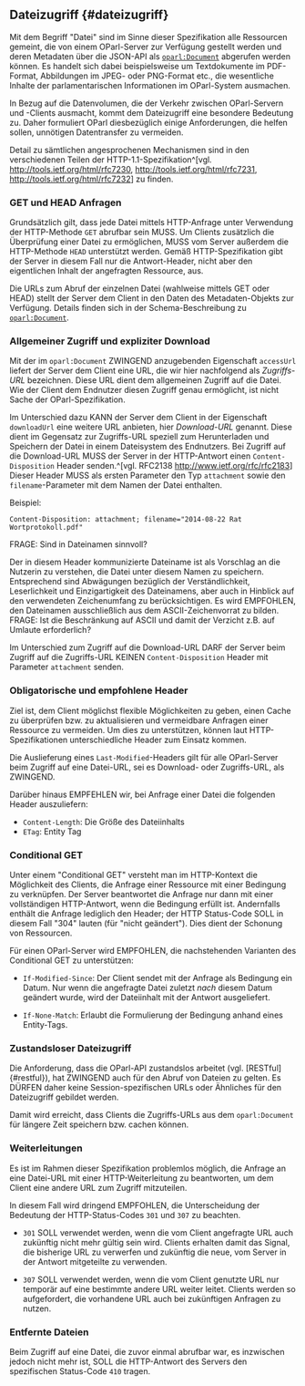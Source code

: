 Dateizugriff  {#dateizugriff}
------------

Mit dem Begriff "Datei" sind im Sinne dieser Spezifikation alle Ressourcen
gemeint, die von einem OParl-Server zur Verfügung gestellt werden und
deren Metadaten über die JSON-API als [`oparl:Document`](#oparl_document) 
abgerufen werden können. Es handelt sich dabei beispielsweise um Textdokumente 
im PDF-Format, Abbildungen im JPEG- oder PNG-Format etc., die wesentliche 
Inhalte der parlamentarischen Informationen im OParl-System ausmachen.

In Bezug auf die Datenvolumen, die der Verkehr zwischen OParl-Servern und -Clients
ausmacht, kommt dem Dateizugriff eine besondere Bedeutung zu. Daher formuliert
OParl diesbezüglich einige Anforderungen, die helfen sollen, unnötigen
Datentransfer zu vermeiden.

Detail zu sämtlichen angesprochenen Mechanismen sind in den verschiedenen Teilen der 
HTTP-1.1-Spezifikation^[vgl. <http://tools.ietf.org/html/rfc7230>,
<http://tools.ietf.org/html/rfc7231>, <http://tools.ietf.org/html/rfc7232>]
zu finden.

### GET und HEAD Anfragen

Grundsätzlich gilt, dass jede Datei mittels HTTP-Anfrage unter Verwendung der
HTTP-Methode `GET` abrufbar sein MUSS. Um Clients zusätzlich die Überprüfung
einer Datei zu ermöglichen, MUSS vom Server außerdem die HTTP-Methode `HEAD`
unterstützt werden. Gemäß HTTP-Spezifikation gibt der Server in diesem Fall nur
die Antwort-Header, nicht aber den eigentlichen Inhalt der angefragten Ressource,
aus.

Die URLs zum Abruf der einzelnen Datei (wahlweise mittels GET oder HEAD) stellt
der Server dem Client in den Daten des Metadaten-Objekts zur Verfügung.
Details finden sich in der Schema-Beschreibung zu [`oparl:Document`](#oparl_document).

### Allgemeiner Zugriff und expliziter Download

Mit der im `oparl:Document` ZWINGEND anzugebenden Eigenschaft `accessUrl` liefert der
Server dem Client eine URL, die wir hier nachfolgend als *Zugriffs-URL* bezeichnen.
Diese URL dient dem allgemeinen Zugriff auf die Datei. Wie der Client dem Endnutzer
diesen Zugriff genau ermöglicht, ist nicht Sache der OParl-Spezifikation.

Im Unterschied dazu KANN der Server dem Client in der Eigenschaft `downloadUrl`
eine weitere URL anbieten, hier *Download-URL* genannt. Diese dient im Gegensatz 
zur Zugriffs-URL speziell zum Herunterladen und Speichern der Datei in einem 
Dateisystem des Endnutzers. Bei Zugriff auf die Download-URL MUSS der Server in der
HTTP-Antwort einen `Content-Disposition` Header senden.^[vgl. RFC2138
<http://www.ietf.org/rfc/rfc2183>] Dieser Header MUSS als ersten Parameter den
Typ `attachment` sowie den `filename`-Parameter mit dem Namen der Datei enthalten.

Beispiel:

    Content-Disposition: attachment; filename="2014-08-22 Rat Wortprotokoll.pdf"

FRAGE: Sind in Dateinamen sinnvoll?

Der in diesem Header kommunizierte Dateiname ist als Vorschlag an die Nutzerin
zu verstehen, die Datei unter diesem Namen zu speichern. Entsprechend sind Abwägungen
bezüglich der Verständlichkeit, Leserlichkeit und Einzigartigkeit des Dateinamens,
aber auch in Hinblick auf den verwendeten Zeichenumfang zu berücksichtigen. Es
wird EMPFOHLEN, den Dateinamen ausschließlich aus dem ASCII-Zeichenvorrat zu bilden.
FRAGE: Ist die Beschränkung auf ASCII und damit der Verzicht z.B. auf Umlaute
erforderlich?

Im Unterschied zum Zugriff auf die Download-URL DARF der Server beim Zugriff auf die
Zugriffs-URL KEINEN `Content-Disposition` Header mit Parameter `attachment`
senden.

### Obligatorische und empfohlene Header

Ziel ist, dem Client möglichst flexible Möglichkeiten zu geben, einen Cache zu
überprüfen bzw. zu aktualisieren und vermeidbare Anfragen einer Ressource zu
vermeiden. Um dies zu unterstützen, können laut HTTP-Spezifikationen unterschiedliche
Header zum Einsatz kommen.

Die Auslieferung eines `Last-Modified`-Headers gilt für alle OParl-Server beim
Zugriff auf eine Datei-URL, sei es Download- oder Zugriffs-URL, als ZWINGEND.

Darüber hinaus EMPFEHLEN wir, bei Anfrage einer Datei die folgenden
Header auszuliefern:

* `Content-Length`: Die Größe des Dateiinhalts
* `ETag`: Entity Tag

### Conditional GET

Unter einem "Conditional GET" versteht man im HTTP-Kontext die Möglichkeit des
Clients, die Anfrage einer Ressource mit einer Bedingung zu verknüpfen. Der Server
beantwortet die Anfrage nur dann mit einer vollständigen HTTP-Antwort, wenn die
Bedingung erfüllt ist. Andernfalls enthält die Anfrage lediglich den Header; der 
HTTP Status-Code SOLL in diesem Fall "304" lauten (für "nicht geändert"). Dies
dient der Schonung von Ressourcen.

Für einen OParl-Server wird EMPFOHLEN, die nachstehenden Varianten des
Conditional GET zu unterstützen:

* `If-Modified-Since`: Der Client sendet mit der Anfrage als Bedingung ein
  Datum. Nur wenn die angefragte Datei zuletzt *nach* diesem Datum geändert
  wurde, wird der Dateiinhalt mit der Antwort ausgeliefert.

* `If-None-Match`: Erlaubt die Formulierung der Bedingung anhand eines
  Entity-Tags.

### Zustandsloser Dateizugriff

Die Anforderung, dass die OParl-API zustandslos arbeitet (vgl. [RESTful]{#restful}),
hat ZWINGEND auch für den Abruf von Dateien zu gelten. Es DÜRFEN daher keine
Session-spezifischen URLs oder Ähnliches für den Dateizugriff gebildet werden.

Damit wird erreicht, dass Clients die Zugriffs-URLs aus dem `oparl:Document` für
längere Zeit speichern bzw. cachen können.

### Weiterleitungen

Es ist im Rahmen dieser Spezifikation problemlos möglich, die Anfrage an eine
Datei-URL mit einer HTTP-Weiterleitung zu beantworten, um dem Client eine
andere URL zum Zugriff mitzuteilen.

In diesem Fall wird dringend EMPFOHLEN, die Unterscheidung der Bedeutung der
HTTP-Status-Codes `301` und `307` zu beachten.

* `301` SOLL verwendet werden, wenn die vom Client angefragte URL auch zukünftig
  nicht mehr gültig sein wird. Clients erhalten damit das Signal, die bisherige
  URL zu verwerfen und zukünftig die neue, vom Server in der Antwort mitgeteilte
  zu verwenden.

* `307` SOLL verwendet werden, wenn die vom Client genutzte URL nur temporär auf
  eine bestimmte andere URL weiter leitet. Clients werden so aufgefordert, die
  vorhandene URL auch bei zukünftigen Anfragen zu nutzen.

### Entfernte Dateien

Beim Zugriff auf eine Datei, die zuvor einmal abrufbar war, es inzwischen jedoch
nicht mehr ist, SOLL die HTTP-Antwort des Servers den spezifischen Status-Code
`410` tragen.
